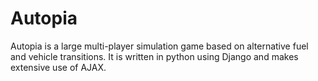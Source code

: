 Autopia
=======

Autopia is a large multi-player simulation game based on alternative fuel and vehicle transitions. It is written in python using Django and makes extensive use of AJAX.